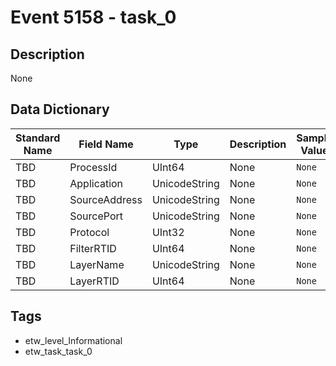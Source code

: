 # Event 5158 - task_0

## Description
None

## Data Dictionary
|Standard Name|Field Name|Type|Description|Sample Value|
|---|---|---|---|---|
|TBD|ProcessId|UInt64|None|`None`|
|TBD|Application|UnicodeString|None|`None`|
|TBD|SourceAddress|UnicodeString|None|`None`|
|TBD|SourcePort|UnicodeString|None|`None`|
|TBD|Protocol|UInt32|None|`None`|
|TBD|FilterRTID|UInt64|None|`None`|
|TBD|LayerName|UnicodeString|None|`None`|
|TBD|LayerRTID|UInt64|None|`None`|

## Tags
* etw_level_Informational
* etw_task_task_0